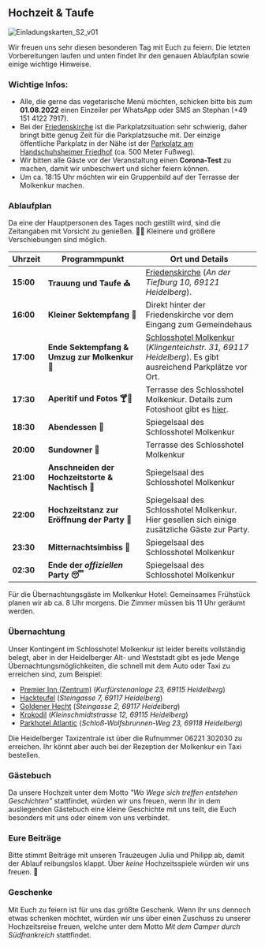 ## Hochzeit & Taufe

![Einladungskarten_S2_v01](https://user-images.githubusercontent.com/20990315/154286826-5ec7a6a2-1d3e-4e7b-b7e8-1376c4462819.png)

Wir freuen uns sehr diesen besonderen Tag mit Euch zu feiern. Die letzten Vorbereitungen laufen und unten findet Ihr den genauen Ablaufplan sowie einige wichtige Hinweise.

### Wichtige Infos:

- Alle, die gerne das vegetarische Menü möchten, schicken bitte bis zum **01.08.2022** einen Einzeiler per WhatsApp oder SMS an Stephan (+49 151 4122 7917).
- Bei der [Friedenskirche](https://friedensgemeinde-handschuhsheim.de/) ist die Parkplatzsituation sehr schwierig, daher bringt bitte genug Zeit für die Parkplatzsuche mit. Der einzige öffentliche Parkplatz in der Nähe ist der [Parkplatz am Handschuhsheimer Friedhof](https://goo.gl/maps/4hQS5TpaDJnXMsS87) (ca. 500 Meter Fußweg).
- Wir bitten alle Gäste vor der Veranstaltung einen **Corona-Test** zu machen, damit wir unbeschwert und sicher feiern können.
- Um ca. 18:15 Uhr möchten wir ein Gruppenbild auf der Terrasse der Molkenkur machen.

### Ablaufplan

Da eine der Hauptpersonen des Tages noch gestillt wird, sind die Zeitangaben mit Vorsicht zu genießen. :baby::baby_bottle: Kleinere und größere Verschiebungen sind möglich.

Uhrzeit | Programmpunkt | Ort und Details
-------- | -------- | --------
**15:00** | **Trauung und Taufe :church:** | [Friedenskirche](https://friedensgemeinde-handschuhsheim.de/) (_An der Tiefburg 10, 69121 Heidelberg_).
**16:00** | **Kleiner Sektempfang :clinking_glasses:** | Direkt hinter der Friedenskirche vor dem Eingang zum Gemeindehaus
**17:00** | **Ende Sektempfang & Umzug zur Molkenkur :car:** | [Schlosshotel Molkenkur](https://www.molkenkur.de/) (_Klingenteichstr. 31, 69117 Heidelberg_). Es gibt ausreichend Parkplätze vor Ort.
**17:30** | **Aperitif und Fotos 	:cocktail::camera_flash:** | Terrasse des Schlosshotel Molkenkur. Details zum Fotoshoot gibt es [hier](/fotoshoot.html).
**18:30** | **Abendessen 	:shallow_pan_of_food:** | Spiegelsaal des Schlosshotel Molkenkur
**20:00** | **Sundowner :tropical_drink:** | Terrasse des Schlosshotel Molkenkur
**21:00** | **Anschneiden der Hochzeitstorte & Nachtisch :cake:** | Spiegelsaal des Schlosshotel Molkenkur
**22:00** | **Hochzeitstanz zur Eröffnung der Party :dancers:** | Spiegelsaal des Schlosshotel Molkenkur. Hier gesellen sich einige zusätzliche Gäste zur Party.
**23:30** | **Mitternachtsimbiss :hotdog:** | Spiegelsaal des Schlosshotel Molkenkur
**02:30** | **Ende der _offiziellen_ Party :sleeping:** | Spiegelsaal des Schlosshotel Molkenkur

Für die Übernachtungsgäste im Molkenkur Hotel: Gemeinsames Frühstück planen wir ab ca. 8 Uhr morgens. Die Zimmer müssen bis 11 Uhr geräumt werden.

### Übernachtung

Unser Kontingent im Schlosshotel Molkenkur ist leider bereits vollständig belegt, aber in der Heidelberger Alt- und Weststadt gibt es jede Menge Übernachtungsmöglichkeiten, die schnell mit dem Auto oder Taxi zu erreichen sind, zum Beispiel:

- [Premier Inn (Zentrum)](https://www.google.com/travel/hotels/s/graA23xdPZFLfgTP6) (_Kurfürstenanlage 23, 69115 Heidelberg_)
- [Hackteufel](https://www.hackteufel.de/de/index.html) (_Steingasse 7, 69117 Heidelberg_)
- [Goldener Hecht](https://www.hotel-goldener-hecht.de/index.php/de/) (_Steingasse 2, 69117 Heidelberg_)
- [Krokodil](https://krokodil-heidelberg.de/) (_Kleinschmidtstrasse 12, 69115 Heidelberg_)
- [Parkhotel Atlantic](https://krokodil-heidelberg.de/) (_Schloß-Wolfsbrunnen-Weg 23, 69118 Heidelberg_)

Die Heidelberger Taxizentrale ist über die Rufnummer 06221 302030 zu erreichen. Ihr könnt aber auch bei der Rezeption der Molkenkur ein Taxi bestellen.


### Gästebuch

Da unsere Hochzeit unter dem Motto _"Wo Wege sich treffen entstehen Geschichten"_ stattfindet, würden wir uns freuen, wenn Ihr in dem ausliegenden Gästebuch eine kleine Geschichte mit uns teilt, die Euch besonders mit uns oder einem von uns verbindet.

### Eure Beiträge

Bitte stimmt Beiträge mit unseren Trauzeugen Julia und Philipp ab, damit der Ablauf reibungslos klappt. Über _keine_ Hochzeitsspiele würden wir uns freuen. :slightly_smiling_face:

### Geschenke

Mit Euch zu feiern ist für uns das größte Geschenk. Wenn Ihr uns dennoch etwas schenken möchtet, würden wir uns über einen Zuschuss zu unserer Hochzeitsreise freuen, welche unter dem Motto _Mit dem Camper durch Südfrankreich_ stattfindet.

